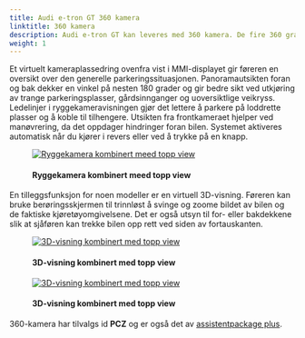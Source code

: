 ```yaml
---
title: Audi e-tron GT 360 kamera
linktitle: 360 kamera
description: Audi e-tron GT kan leveres med 360 kamera. De fire 360 graders kameraene på Audi e-tron GT skanner umiddelbar nærhet og viser hindringer innenfor. Sjåfører kan velge mellom ulike visninger som forenkler parkering og manøvrering.
weight: 1
---
```

<!-- markdownlint-disable MD033 -->
Et virtuelt kameraplassedring ovenfra vist i MMI-displayet gir føreren en oversikt over den generelle parkeringssituasjonen. Panoramautsikten foran og bak dekker en vinkel på nesten 180 grader og gir bedre sikt ved utkjøring av trange parkeringsplasser, gårdsinnganger og uoversiktlige veikryss. Ledelinjer i ryggekameravisningen gjør det lettere å parkere på loddrette plasser og å koble til tilhengere. Utsikten fra frontkameraet hjelper ved manøvrering, da det oppdager hindringer foran bilen. Systemet aktiveres automatisk når du kjører i revers eller ved å trykke på en knapp.

<figure>
    <a href="https://media.electrichasgoneaudi.net/multimedia/models/e-tron-gt/technology/drivingassistance/360camera/camerarear.jpg">
        <img src="https://media.electrichasgoneaudi.net/multimedia/models/e-tron-gt/technology/drivingassistance/360camera/camerarears.jpg"
        alt="Ryggekamera kombinert meed topp view" title="Ryggekamera kombinert meed topp view">
    </a>
    <figcaption><h4>Ryggekamera kombinert meed topp view</h4></figcaption>
</figure>

En tilleggsfunksjon for noen modeller er en virtuell 3D-visning. Føreren kan bruke berøringsskjermen til trinnløst å svinge og zoome bildet av bilen og de faktiske kjøretøyomgivelsene. Det er også utsyn til for- eller bakdekkene slik at sjåføren kan trekke bilen opp rett ved siden av fortauskanten.

<figure>
    <a href="https://media.electrichasgoneaudi.net/multimedia/models/e-tron-gt/technology/drivingassistance/360camera/camera3d.jpg">
        <img src="https://media.electrichasgoneaudi.net/multimedia/models/e-tron-gt/technology/drivingassistance/360camera/camera3ds.jpg"
        alt="3D-visning kombinert med topp view" title="3D-visning kombinert med topp view">
    </a>
    <figcaption><h4>3D-visning kombinert med topp view</h4></figcaption>
</figure>

<figure>
    <a href="https://media.electrichasgoneaudi.net/multimedia/models/e-tron-gt/technology/drivingassistance/360camera/camera3d_2.jpg">
        <img src="https://media.electrichasgoneaudi.net/multimedia/models/e-tron-gt/technology/drivingassistance/360camera/camera3d_2s.jpg"
        alt="3D-visning kombinert med topp view" title="3D-visning kombinert med topp view">
    </a>
    <figcaption><h4>3D-visning kombinert med topp view</h4></figcaption>
</figure>

360-kamera har tilvalgs id **PCZ** og er også det av [assistentpackage plus](../../../optionguide/list/#driver-asssist-systems).
